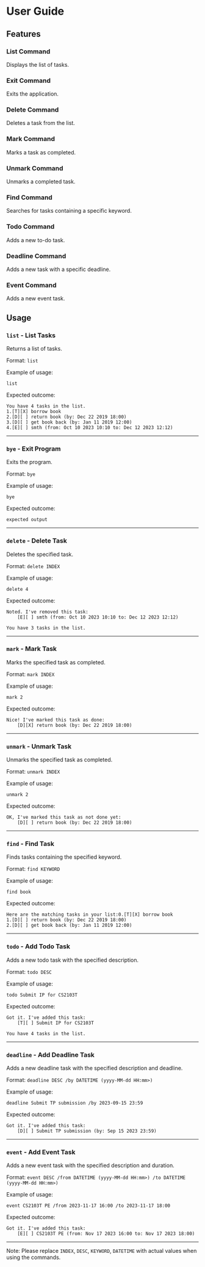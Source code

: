 # User Guide

## Features

### List Command

Displays the list of tasks.

### Exit Command

Exits the application.

### Delete Command

Deletes a task from the list.

### Mark Command

Marks a task as completed.

### Unmark Command

Unmarks a completed task.

### Find Command

Searches for tasks containing a specific keyword.

### Todo Command

Adds a new to-do task.

### Deadline Command

Adds a new task with a specific deadline.

### Event Command

Adds a new event task.

## Usage

### `list` - List Tasks

Returns a list of tasks.

Format: `list`

Example of usage:

```
list
```

Expected outcome:

```
You have 4 tasks in the list.
1.[T][X] borrow book
2.[D][ ] return book (by: Dec 22 2019 18:00)
3.[D][ ] get book back (by: Jan 11 2019 12:00)
4.[E][ ] smth (from: Oct 10 2023 10:10 to: Dec 12 2023 12:12)
```

---

### `bye` - Exit Program

Exits the program.

Format: `bye`

Example of usage:

```
bye
```

Expected outcome:

```
expected output
```

---

### `delete` - Delete Task

Deletes the specified task.

Format: `delete INDEX`

Example of usage:

```
delete 4
```

Expected outcome:

```
Noted. I've removed this task:
	[E][ ] smth (from: Oct 10 2023 10:10 to: Dec 12 2023 12:12)

You have 3 tasks in the list.
```

---

### `mark` - Mark Task

Marks the specified task as completed.

Format: `mark INDEX`

Example of usage:

```
mark 2
```

Expected outcome:

```
Nice! I've marked this task as done:
	[D][X] return book (by: Dec 22 2019 18:00)
```

---

### `unmark` - Unmark Task

Unmarks the specified task as completed.

Format: `unmark INDEX`

Example of usage:

```
unmark 2
```

Expected outcome:

```
OK, I've marked this task as not done yet:
	[D][ ] return book (by: Dec 22 2019 18:00)
```

---

### `find` - Find Task

Finds tasks containing the specified keyword.

Format: `find KEYWORD`

Example of usage:

```
find book
```

Expected outcome:

```
Here are the matching tasks in your list:0.[T][X] borrow book
1.[D][ ] return book (by: Dec 22 2019 18:00)
2.[D][ ] get book back (by: Jan 11 2019 12:00)
```

---

### `todo` - Add Todo Task

Adds a new todo task with the specified description.

Format: `todo DESC`

Example of usage:

```
todo Submit IP for CS2103T
```

Expected outcome:

```
Got it. I've added this task:
	[T][ ] Submit IP for CS2103T

You have 4 tasks in the list.
```

---

### `deadline` - Add Deadline Task

Adds a new deadline task with the specified description and deadline.

Format: `deadline DESC /by DATETIME (yyyy-MM-dd HH:mm>)`

Example of usage:

```
deadline Submit TP submission /by 2023-09-15 23:59
```

Expected outcome:

```
Got it. I've added this task:
	[D][ ] Submit TP submission (by: Sep 15 2023 23:59)
```

---

### `event` - Add Event Task

Adds a new event task with the specified description and duration.

Format: `event DESC /from DATETIME (yyyy-MM-dd HH:mm>) /to DATETIME (yyyy-MM-dd HH:mm>)`

Example of usage:

```
event CS2103T PE /from 2023-11-17 16:00 /to 2023-11-17 18:00
```

Expected outcome:

```
Got it. I've added this task:
	[E][ ] CS2103T PE (from: Nov 17 2023 16:00 to: Nov 17 2023 18:00)
```

---

Note: Please replace `INDEX`, `DESC`, `KEYWORD`, `DATETIME` with actual values when using the commands.